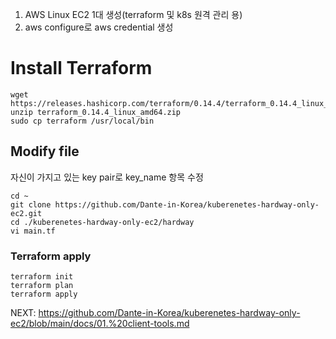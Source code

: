 1. AWS Linux EC2 1대 생성(terraform 및 k8s 원격 관리 용)
2. aws configure로 aws credential 생성

# Install Terraform
```
wget https://releases.hashicorp.com/terraform/0.14.4/terraform_0.14.4_linux_amd64.zip
unzip terraform_0.14.4_linux_amd64.zip
sudo cp terraform /usr/local/bin
```

## Modify file 

자신이 가지고 있는 key pair로 key_name 항목 수정
```
cd ~
git clone https://github.com/Dante-in-Korea/kuberenetes-hardway-only-ec2.git
cd ./kuberenetes-hardway-only-ec2/hardway
vi main.tf
```


### Terraform apply
```
terraform init
terraform plan
terraform apply
```
NEXT: https://github.com/Dante-in-Korea/kuberenetes-hardway-only-ec2/blob/main/docs/01.%20client-tools.md
